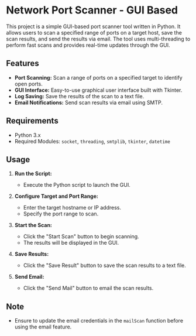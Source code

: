 # Network Port Scanner - GUI Based

This project is a simple GUI-based port scanner tool written in Python. It allows users to scan a specified range of ports on a target host, save the scan results, and send the results via email. The tool uses multi-threading to perform fast scans and provides real-time updates through the GUI.

## Features

- **Port Scanning:** Scan a range of ports on a specified target to identify open ports.
- **GUI Interface:** Easy-to-use graphical user interface built with Tkinter.
- **Log Saving:** Save the results of the scan to a text file.
- **Email Notifications:** Send scan results via email using SMTP.

## Requirements

- Python 3.x
- Required Modules: `socket`, `threading`, `smtplib`, `tkinter`, `datetime`

## Usage

1. **Run the Script:**
   - Execute the Python script to launch the GUI.
   
2. **Configure Target and Port Range:**
   - Enter the target hostname or IP address.
   - Specify the port range to scan.

3. **Start the Scan:**
   - Click the "Start Scan" button to begin scanning.
   - The results will be displayed in the GUI.

4. **Save Results:**
   - Click the "Save Result" button to save the scan results to a text file.

5. **Send Email:**
   - Click the "Send Mail" button to email the scan results.

## Note

- Ensure to update the email credentials in the `mailScan` function before using the email feature.
